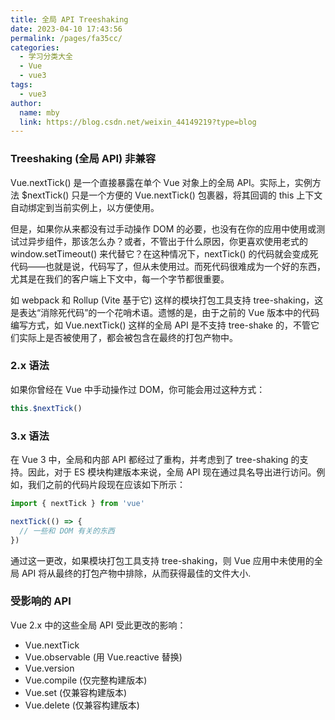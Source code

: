 ```yaml
---
title: 全局 API Treeshaking
date: 2023-04-10 17:43:56
permalink: /pages/fa35cc/
categories:
  - 学习分类大全
  - Vue
  - vue3
tags:
  - vue3
author: 
  name: mby
  link: https://blog.csdn.net/weixin_44149219?type=blog
---
```


### Treeshaking (全局 API) 非兼容 <Badge text="非兼容"  type="error"/>
Vue.nextTick() 是一个直接暴露在单个 Vue 对象上的全局 API。实际上，实例方法 $nextTick() 只是一个方便的 Vue.nextTick() 包裹器，将其回调的 this 上下文自动绑定到当前实例上，以方便使用。

但是，如果你从来都没有过手动操作 DOM 的必要，也没有在你的应用中使用或测试过异步组件，那该怎么办？或者，不管出于什么原因，你更喜欢使用老式的 window.setTimeout() 来代替它？在这种情况下，nextTick() 的代码就会变成死代码——也就是说，代码写了，但从未使用过。而死代码很难成为一个好的东西，尤其是在我们的客户端上下文中，每一个字节都很重要。

如 webpack 和 Rollup (Vite 基于它) 这样的模块打包工具支持 tree-shaking，这是表达“消除死代码”的一个花哨术语。遗憾的是，由于之前的 Vue 版本中的代码编写方式，如 Vue.nextTick() 这样的全局 API 是不支持 tree-shake 的，不管它们实际上是否被使用了，都会被包含在最终的打包产物中。


### 2.x 语法
如果你曾经在 Vue 中手动操作过 DOM，你可能会用过这种方式：
```js
this.$nextTick()
```
### 3.x 语法
在 Vue 3 中，全局和内部 API 都经过了重构，并考虑到了 tree-shaking 的支持。因此，对于 ES 模块构建版本来说，全局 API 现在通过具名导出进行访问。例如，我们之前的代码片段现在应该如下所示：
```js
import { nextTick } from 'vue'

nextTick(() => {
  // 一些和 DOM 有关的东西
})
```
通过这一更改，如果模块打包工具支持 tree-shaking，则 Vue 应用中未使用的全局 API 将从最终的打包产物中排除，从而获得最佳的文件大小.

### 受影响的 API
Vue 2.x 中的这些全局 API 受此更改的影响：

- Vue.nextTick
- Vue.observable (用 Vue.reactive 替换)
- Vue.version
- Vue.compile (仅完整构建版本)
- Vue.set (仅兼容构建版本)
- Vue.delete (仅兼容构建版本)